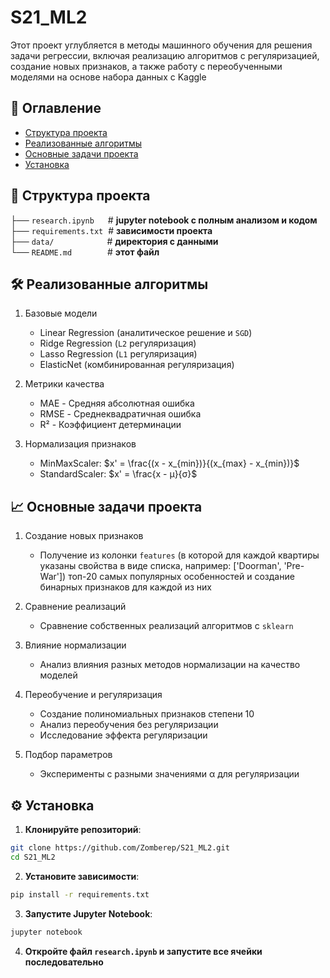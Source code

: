 # S21_ML2

Этот проект углубляется в методы машинного обучения для решения задачи регрессии, включая реализацию алгоритмов с регуляризацией, создание новых признаков, а также работу с переобученными моделями на основе набора данных с Kaggle

## 📌 Оглавление
- [Структура проекта](#-структура-проекта)
- [Реализованные алгоритмы](#-реализованные-алгоритмы)
- [Основные задачи проекта](#-основные-задачи-проекта)
- [Установка](#-установка)

## 📁 Структура проекта
├── `research.ipynb` &emsp; # **jupyter notebook с полным анализом и кодом** <br>
├── `requirements.txt`&nbsp; # **зависимости проекта** <br>
├── `data/` &emsp;&emsp;&emsp;&emsp;&emsp;&ensp;&nbsp;# **директория с данными** <br>
└── `README.md` &emsp;&emsp;&emsp;&ensp; # **этот файл** <br>

<a id="-реализованные-алгоритмы"></a>
## 🛠️ Реализованные алгоритмы

1) Базовые модели
    * Linear Regression (аналитическое решение и `SGD`)
    * Ridge Regression (`L2` регуляризация)
    * Lasso Regression (`L1` регуляризация)
    * ElasticNet (комбинированная регуляризация)

2) Метрики качества
    * MAE - Средняя абсолютная ошибка
    * RMSE - Среднеквадратичная ошибка
    * R² - Коэффициент детерминации

3) Нормализация признаков
    * MinMaxScaler: $x' = \frac{(x - x_{min})}{(x_{max} - x_{min})}$
    * StandardScaler: $x' = \frac{x - μ}{σ}$

## 📈 Основные задачи проекта
1. Создание новых признаков
    * Получение из колонки `features` (в которой для каждой квартиры указаны свойства в виде списка, например: ['Doorman', 'Pre-War']) топ-20 самых популярных особенностей и создание бинарных признаков для каждой из них

3. Сравнение реализаций
    * Сравнение собственных реализаций алгоритмов с `sklearn`

4. Влияние нормализации
    * Анализ влияния разных методов нормализации на качество моделей

5. Переобучение и регуляризация
    * Создание полиномиальных признаков степени $10$
    * Анализ переобучения без регуляризации
    * Исследование эффекта регуляризации

6. Подбор параметров
    * Эксперименты с разными значениями α для регуляризации

<a id="-установка"></a>
## ⚙️ Установка

1. **Клонируйте репозиторий**:
```bash
git clone https://github.com/Zomberep/S21_ML2.git
cd S21_ML2
```
2. **Установите зависимости**:
```bash
pip install -r requirements.txt
```
3. **Запустите Jupyter Notebook**:
```bash
jupyter notebook
```
4. **Откройте файл ```research.ipynb``` и запустите все ячейки последовательно**

